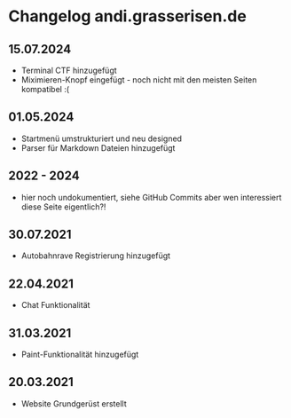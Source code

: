 # Changelog andi.grasserisen.de

## 15.07.2024
- Terminal CTF hinzugefügt
- Miximieren-Knopf eingefügt - noch nicht mit den meisten Seiten kompatibel :(

## 01.05.2024
- Startmenü umstrukturiert und neu designed
- Parser für Markdown Dateien hinzugefügt

## 2022 - 2024
- hier noch undokumentiert, siehe GitHub Commits aber wen interessiert diese Seite eigentlich?!

## 30.07.2021
- Autobahnrave Registrierung hinzugefügt

## 22.04.2021
- Chat Funktionalität

## 31.03.2021
- Paint-Funktionalität hinzugefügt

## 20.03.2021
- Website Grundgerüst erstellt